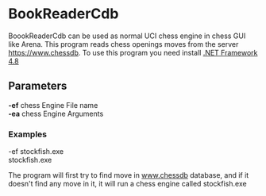 # BookReaderCdb
BoookReaderCdb can be used as normal UCI chess engine in chess GUI like Arena.
This program reads chess openings moves from the server https://www.chessdb.
To use this program you need install  <a href="https://dotnet.microsoft.com/download/dotnet-framework/net48">.NET Framework 4.8</a>

## Parameters

**-ef** chess Engine File name<br/>
**-ea** chess Engine Arguments<br/>

### Examples

-ef stockfish.exe<br/>
stockfish.exe

The program will first try to find move in www.chessdb database, and if it doesn't find any move in it, it will run a chess engine called stockfish.exe 


